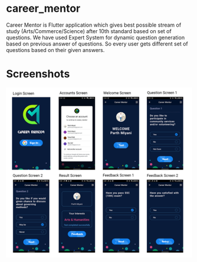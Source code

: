 # career_mentor

Career Mentor is Flutter application which gives best possible stream of study (Arts/Commerce/Science) after 10th standard based on set of questions.
We have used Expert System for dynamic question generation based on previous answer of questions.
So every user gets different set of questions based on their given answers.

# Screenshots

![](images/Screens.png)
